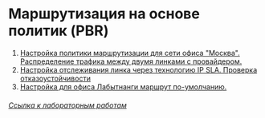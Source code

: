 # Маршрутизация на основе политик (PBR) 

1. [Настройка политики маршрутизации для сети офиса "Москва". Распределение трафика между двумя линками с провайдером.](conf_pbr_for_net_msk/README.md)  
2. [Настройка отслеживания линка через технологию IP SLA. Проверка отказоустойчивости](ip_sla/README.md)  
3. [Настройка для офиса Лабытнанги маршрут по-умолчанию.](def_route_labit/README.md)   

###### [Ссылка к лабораторным работам](/README.md#)  





